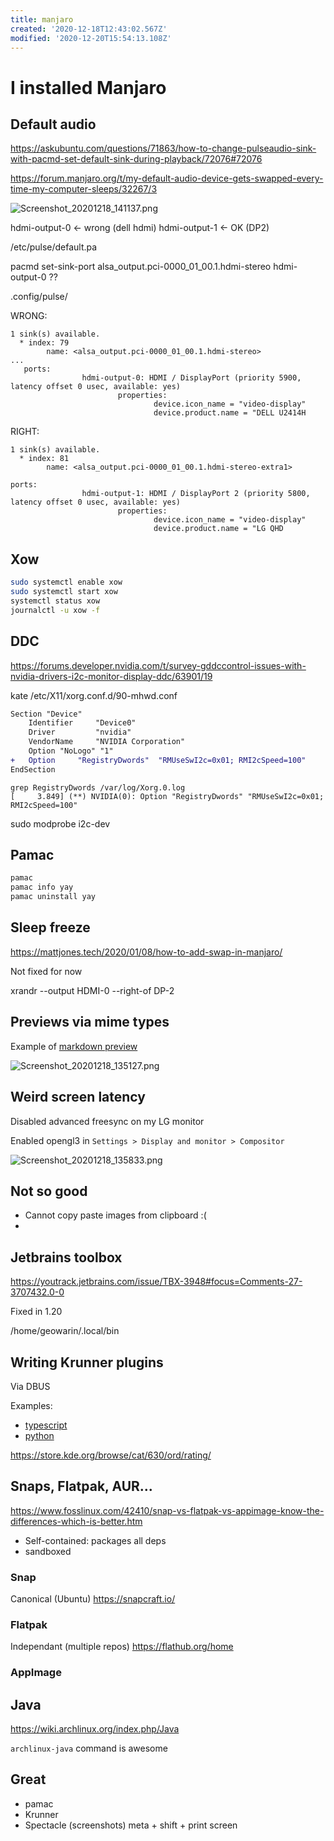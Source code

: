 ```yaml
---
title: manjaro
created: '2020-12-18T12:43:02.567Z'
modified: '2020-12-20T15:54:13.108Z'
---
```


# I installed Manjaro

## Default audio


https://askubuntu.com/questions/71863/how-to-change-pulseaudio-sink-with-pacmd-set-default-sink-during-playback/72076#72076

https://forum.manjaro.org/t/my-default-audio-device-gets-swapped-every-time-my-computer-sleeps/32267/3

![Screenshot_20201218_141137.png](/home/geowarin/Pictures/Screenshot_20201218_141137.png)

hdmi-output-0 <- wrong (dell hdmi)
hdmi-output-1 <- OK (DP2)

/etc/pulse/default.pa

pacmd set-sink-port alsa_output.pci-0000_01_00.1.hdmi-stereo hdmi-output-0 ??

.config/pulse/


WRONG:

```
1 sink(s) available.
  * index: 79
        name: <alsa_output.pci-0000_01_00.1.hdmi-stereo>
...
   ports:
                hdmi-output-0: HDMI / DisplayPort (priority 5900, latency offset 0 usec, available: yes)
                        properties:
                                device.icon_name = "video-display"
                                device.product.name = "DELL U2414H
```

RIGHT:

```
1 sink(s) available.
  * index: 81
        name: <alsa_output.pci-0000_01_00.1.hdmi-stereo-extra1>

ports:
                hdmi-output-1: HDMI / DisplayPort 2 (priority 5800, latency offset 0 usec, available: yes)
                        properties:
                                device.icon_name = "video-display"
                                device.product.name = "LG QHD

```

## Xow

```bash
sudo systemctl enable xow
sudo systemctl start xow
systemctl status xow
journalctl -u xow -f
```

## DDC

https://forums.developer.nvidia.com/t/survey-gddccontrol-issues-with-nvidia-drivers-i2c-monitor-display-ddc/63901/19

kate /etc/X11/xorg.conf.d/90-mhwd.conf

```patch
Section "Device"
    Identifier     "Device0"
    Driver         "nvidia"
    VendorName     "NVIDIA Corporation"
	Option "NoLogo" "1"
+	Option     "RegistryDwords"  "RMUseSwI2c=0x01; RMI2cSpeed=100"
EndSection
```


```
grep RegistryDwords /var/log/Xorg.0.log
[     3.849] (**) NVIDIA(0): Option "RegistryDwords" "RMUseSwI2c=0x01; RMI2cSpeed=100"
```

sudo modprobe i2c-dev

## Pamac

```bash
pamac
pamac info yay
pamac uninstall yay
```

## Sleep freeze

https://mattjones.tech/2020/01/08/how-to-add-swap-in-manjaro/

Not fixed for now

xrandr --output HDMI-0 --right-of DP-2

## Previews via mime types

Example of [markdown preview](https://github.com/oberon-manjaro/markdown_previewer/blob/master/archlinux/markdown_previewer.desktop)

![Screenshot_20201218_135127.png](/home/geowarin/Pictures/Screenshot_20201218_135127.png)

## Weird screen latency

Disabled advanced freesync on my LG monitor

Enabled opengl3 in `Settings > Display and monitor > Compositor`

![Screenshot_20201218_135833.png](/home/geowarin/Pictures/Screenshot_20201218_135833.png)

## Not so good

* Cannot copy paste images from clipboard :(
* 

## Jetbrains toolbox

https://youtrack.jetbrains.com/issue/TBX-3948#focus=Comments-27-3707432.0-0

Fixed in 1.20

/home/geowarin/.local/bin

## Writing Krunner plugins

Via DBUS

Examples:

* [typescript](https://github.com/b-hass/krunner-zeal-plugin/blob/master/install.sh)
* [python](https://github.com/MartijnVogelaar/krunner-spotify/blob/main/install.sh)

https://store.kde.org/browse/cat/630/ord/rating/

## Snaps, Flatpak, AUR...

https://www.fosslinux.com/42410/snap-vs-flatpak-vs-appimage-know-the-differences-which-is-better.htm

* Self-contained: packages all deps
* sandboxed

### Snap
Canonical (Ubuntu)
https://snapcraft.io/

### Flatpak
Independant (multiple repos)
https://flathub.org/home

### AppImage



## Java

https://wiki.archlinux.org/index.php/Java

`archlinux-java` command is awesome

## Great

* pamac
* Krunner
* Spectacle (screenshots) meta + shift + print screen
